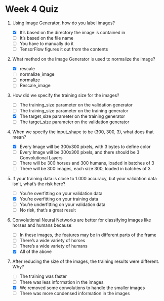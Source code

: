 # Week 4 Quiz

1. Using Image Generator, how do you label images?

   - [X] It’s based on the directory the image is contained in
   - [ ] It’s based on the file name
   - [ ] You have to manually do it
   - [ ] TensorFlow figures it out from the contents

2. What method on the Image Generator is used to normalize the image?

   - [X] rescale
   - [ ] normalize_image
   - [ ] normalize
   - [ ] Rescale_image

3. How did we specify the training size for the images?

   - [ ] The training_size parameter on the validation generator
   - [ ] The training_size parameter on the training generator
   - [X] The target_size parameter on the training generator
   - [ ] The target_size parameter on the validation generator

4. When we specify the input_shape to be (300, 300, 3), what does that mean?

   - [X] Every Image will be 300x300 pixels, with 3 bytes to define color
   - [ ] Every Image will be 300x300 pixels, and there should be 3 Convolutional Layers
   - [ ] There will be 300 horses and 300 humans, loaded in batches of 3
   - [ ] There will be 300 images, each size 300, loaded in batches of 3

5. If your training data is close to 1.000 accuracy, but your validation data isn’t, what’s the risk here?

   - [ ] You’re overfitting on your validation data
   - [X] You’re overfitting on your training data
   - [ ] You’re underfitting on your validation data
   - [ ] No risk, that’s a great result

6. Convolutional Neural Networks are better for classifying images like horses and humans because:

   - [ ] In these images, the features may be in different parts of the frame
   - [ ] There’s a wide variety of horses
   - [ ] There’s a wide variety of humans
   - [X] All of the above

7. After reducing the size of the images, the training results were different. Why?

   - [ ] The training was faster
   - [ ] There was less information in the images
   - [X] We removed some convolutions to handle the smaller images
   - [ ] There was more condensed information in the images
